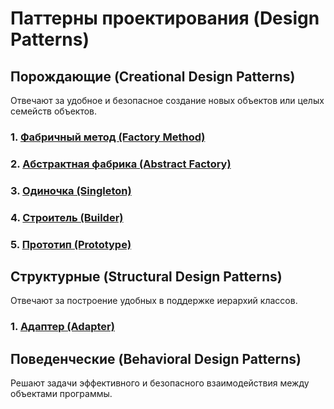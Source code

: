# **Паттерны проектирования (Design Patterns)**



## **Порождающие (Creational Design Patterns)**

Отвечают за удобное и безопасное создание новых объектов или целых семейств объектов.

### **1. [Фабричный метод (Factory Method)](docs/FabricMethod/FabricMethod.md)**

### **2. [Абстрактная фабрика (Abstract Factory)](docs/AbstractFactory/AbstractFactory.md)**

### **3. [Одиночка (Singleton)](docs/Singleton/Singleton.md)**

### **4. [Строитель (Builder)](docs/Builder/Builder.md)**

### **5. [Прототип (Prototype)](docs/Prototype/Prototype.md)**


## **Структурные (Structural Design Patterns)**

Отвечают за построение удобных в поддержке иерархий классов.

### **1. [Адаптер (Adapter)](docs/Adapter/Adapter.md)**



## **Поведенческие (Behavioral Design Patterns)**

Решают задачи эффективного и безопасного взаимодействия между объектами программы.
